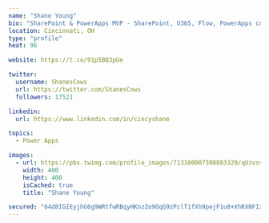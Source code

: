 ```yaml
---
name: "Shane Young"
bio: "SharePoint & PowerApps MVP - SharePoint, O365, Flow, PowerApps consulting? @PowerApps911 | Pure Snark? You found it."
location: Cincinnati, OH
type: "profile"
heat: 96

website: https://t.co/91p5BQ3pUe

twitter:
  username: ShanesCows
  url: https://twitter.com/ShanesCows
  followers: 17521

linkedin:
  url: https://www.linkedin.com/in/cincyshane

topics:
  - Power Apps

images:
  - url: https://pbs.twimg.com/profile_images/713100007398883329/qUzvsvQ3_400x400.jpg
    width: 400
    height: 400
    isCached: true
    title: "Shane Young"

secured: "64d8IGIEyjhG6g9WRtfwRBqyHKnzZo9OqG9zPclT1fXh9pejF1u8+XhRXNFIxK9Sr4HndrL00w44wWRAihaTLyDRaRiiYPvzeeEh+Fb+GJsIUeLqelLIx7KbBLUoNSsrNfOT3ZW0g96wXMxN+98PXmYCR864WE7iuRldWXz5R+L3ywriI6eyWG9cABZmuYoXAaCO7ZA3yq6iXj2J89WOumJDJO+DsjGo0gxAIT5nSWl9TVWi9AkpRbck71GyvddK5EjYyX8wXI2EZcgDV2X8ckuoaew/oBTQMwDeYc/bmKe78aFyi2BMeIXWrtd2iEFW9CAHymLtXNZUPgWNTiz44rLZpHrhx/6YJguVquvSjvJVZ4GEMWcmhmRTO1nRPx7+h/v2hH3+YExmLffwxXfupsZZ7jm8m82DS6bV2GLA2sM=;zwFF7+KK3yTBSQqcp5fRsg=="
---
```


